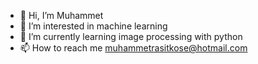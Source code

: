 - 👋 Hi, I’m Muhammet
- 👀 I’m interested in machine learning
- 🌱 I’m currently learning image processing with python
- 📫 How to reach me muhammetrasitkose@hotmail.com

